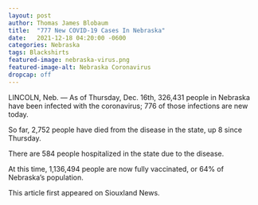 ```yaml
---
layout: post
author: Thomas James Blobaum 
title:  "777 New COVID-19 Cases In Nebraska"
date:   2021-12-18 04:20:00 -0600
categories: Nebraska
tags: Blackshirts 
featured-image: nebraska-virus.png
featured-image-alt: Nebraska Coronavirus 
dropcap: off 
---
```

LINCOLN, Neb. — As of Thursday, Dec. 16th, 326,431 people in Nebraska have been infected with the coronavirus; 776 of those infections are new today.

So far, 2,752 people have died from the disease in the state, up 8 since Thursday.

There are 584 people hospitalized in the state due to the disease.

At this time, 1,136,494 people are now fully vaccinated, or 64% of Nebraska’s population.

This article first appeared on Siouxland News.  

<a href="https://siouxlandnews.com/news/coronavirus/covid-19-in-nebraska-12-17-2021" data-iframely-url></a>



